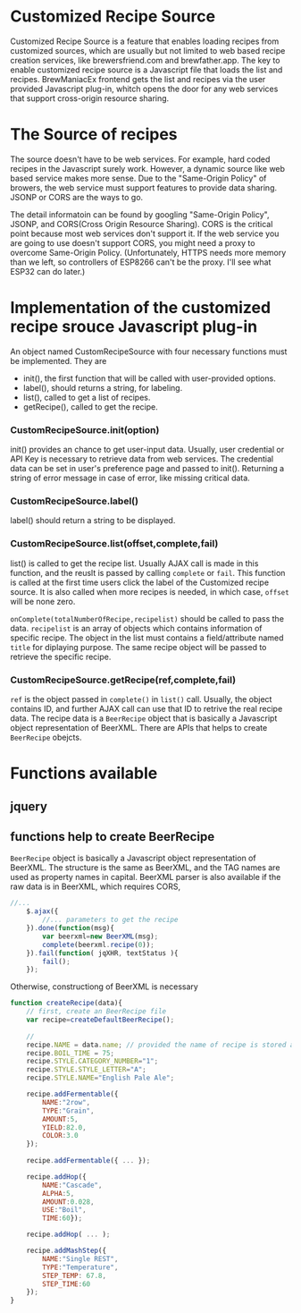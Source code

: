 # Customized Recipe Source
Customized Recipe Source is a feature that enables loading recipes from customized sources, which are usually but not limited to
web based recipe creation services, like brewersfriend.com and brewfather.app.
The key to enable customized recipe source is a Javascript file that loads the list and recipes. BrewManiacEx frontend gets the list and recipes via the user provided Javascript plug-in, whitch opens the door for any web services that support cross-origin resource sharing.

# The Source of recipes
The source doesn't have to be web services. For example, hard coded recipes in the Javascript surely work. However, a dynamic source like web based service makes more sense. Due to the "Same-Origin Policy" of browers, the web service must support features to provide data sharing. JSONP or CORS are the ways to go.

The detail informatoin can be found by googling "Same-Origin Policy", JSONP, and CORS(Cross Origin Resource Sharing). CORS is the critical point because most web services don't support it. If the web service you are going to use doesn't support CORS, you might need a proxy to overcome Same-Origin Policy.
(Unfortunately, HTTPS needs more memory than we left, so controllers of ESP8266 can't be the proxy. I'll see what ESP32 can do later.)

# Implementation of the customized recipe srouce Javascript plug-in

An object named CustomRecipeSource with four necessary functions must be implemented. They are
 - init(), the first function that will be called with user-provided options.
 - label(), should returns a string, for labeling.
 - list(), called to get a list of recipes. 
 - getRecipe(), called to get the recipe.

### CustomRecipeSource.init(option)
init() provides an chance to get user-input data. Usually, user credential or API Key is necessary to retrieve
data from web services. The credential data can be set in user's preference page and passed to init(). Returning a string of error message in case of error, like missing critical data.

### CustomRecipeSource.label()
label() should return a string to be displayed.


### CustomRecipeSource.list(offset,complete,fail)
list() is called to get the recipe list. Usually AJAX call is made in this function, and the reuslt is passed 
by calling `complete` or `fail`. This function is called at the first time users click the label of the Customized
recipe source. It is also called when more recipes is needed, in which case, `offset` will be none zero.


`onComplete(totalNumberOfRecipe,recipelist)` should be called to pass the data. `recipelist` is an array of objects which contains information of specific recipe. The object in the list must contains a field/attribute 
named `title` for diplaying purpose. The same recipe object will be passed to retrieve the specific recipe.

### CustomRecipeSource.getRecipe(ref,complete,fail)
`ref` is the object passed in `complete()` in `list()` call. Usually, the object contains ID, and further AJAX call can use that ID to retrive the real recipe data.
The recipe data is a `BeerRecipe` object that is basically a Javascript object representation of BeerXML. There are APIs that helps to create `BeerRecipe` obejcts.

# Functions available
## jquery
## functions help to create BeerRecipe

`BeerRecipe` object is basically a Javascript object representation of BeerXML. The structure is the same as BeerXML, and the TAG names are used as property names in capital. 
BeerXML parser is also available if the raw data is in BeerXML, which requires CORS, 

```javascript
//...
    $.ajax({
        //... parameters to get the recipe
    }).done(function(msg){
        var beerxml=new BeerXML(msg);
        complete(beerxml.recipe(0));
    }).fail(function( jqXHR, textStatus ){
        fail();
    });

```

Otherwise, constructiong of BeerXML is necessary

```javascript
function createRecipe(data){
    // first, create an BeerRecipe file
    var recipe=createDefaultBeerRecipe();
    
    // 
    recipe.NAME = data.name; // provided the name of recipe is stored as data.name
    recipe.BOIL_TIME = 75;
    recipe.STYLE.CATEGORY_NUMBER="1";
    recipe.STYLE.STYLE_LETTER="A";
    recipe.STYLE.NAME="English Pale Ale";

    recipe.addFermentable({
        NAME:"2row",
        TYPE:"Grain",
        AMOUNT:5,
        YIELD:82.0,
        COLOR:3.0
    });
    
    recipe.addFermentable({ ... });

    recipe.addHop({        
        NAME:"Cascade",
        ALPHA:5,
        AMOUNT:0.028,
        USE:"Boil",
        TIME:60});

    recipe.addHop( ... );

    recipe.addMashStep({
        NAME:"Single REST",
        TYPE:"Temperature",
        STEP_TEMP: 67.8,
        STEP_TIME:60
    });
}

```
